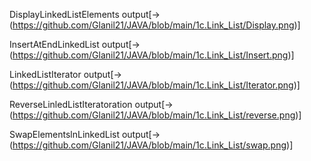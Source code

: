 DisplayLinkedListElements output[->(https://github.com/Glanil21/JAVA/blob/main/1c.Link_List/Display.png)]

InsertAtEndLinkedList output[->(https://github.com/Glanil21/JAVA/blob/main/1c.Link_List/Insert.png)]

LinkedListIterator output[->(https://github.com/Glanil21/JAVA/blob/main/1c.Link_List/Iterator.png)]

ReverseLinledListIteratoration output[->(https://github.com/Glanil21/JAVA/blob/main/1c.Link_List/reverse.png)]

SwapElementslnLinkedList output[->(https://github.com/Glanil21/JAVA/blob/main/1c.Link_List/swap.png)]
